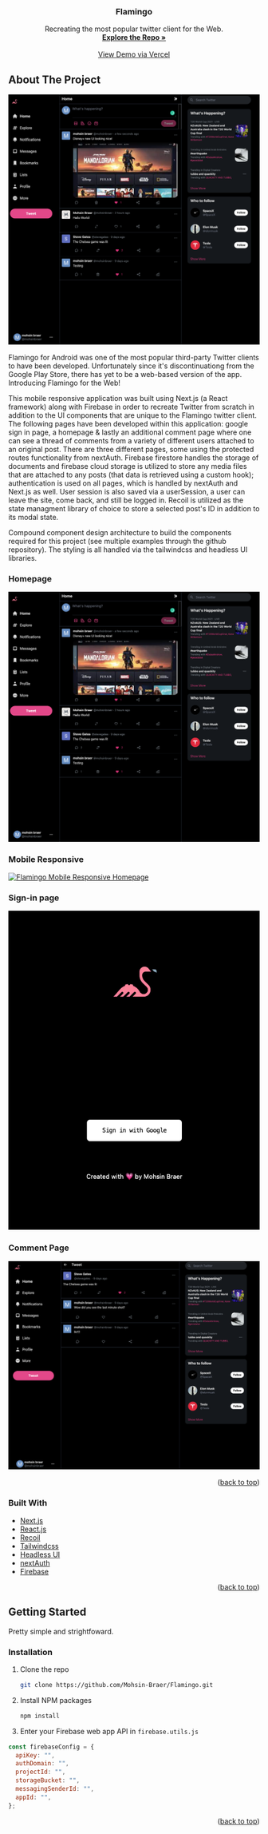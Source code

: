 <div id="top"></div>
<!--
*** Thanks for checking out the Best-README-Template. If you have a suggestion
*** that would make this better, please fork the repo and create a pull request
*** or simply open an issue with the tag "enhancement".
*** Don't forget to give the project a star!
*** Thanks again! Now go create something AMAZING! :D
-->

<!-- PROJECT SHIELDS -->
<!--
*** I'm using markdown "reference style" links for readability.
*** Reference links are enclosed in brackets [ ] instead of parentheses ( ).
*** See the bottom of this document for the declaration of the reference variables
*** for contributors-url, forks-url, etc. This is an optional, concise syntax you may use.
*** https://www.markdownguide.org/basic-syntax/#reference-style-links
--> 

<!-- PROJECT LOGO -->
<br />
<div align="center">
<h3 align="center">Flamingo</h3>

  <p align="center">
    Recreating the most popular twitter client for the Web.
    <br />
    <a href="https://github.com/Mohsin-Braer/Flamingo/"><strong>Explore the Repo »</strong></a>
    <br />
    <br />
    <a href="https://flamingo-swart.vercel.app/">View Demo via Vercel</a>
  </p>
</div>

<!-- ABOUT THE PROJECT -->

## About The Project

[![Flamingo Homepage][homepage-src]](https://flamingo-swart.vercel.app/)

Flamingo for Android was one of the most popular third-party Twitter clients to have been developed. Unfortunately since it's discontinuationg from the Google Play Store, there has yet to be a web-based version of the app. Introducing Flamingo for the Web! 

This mobile responsive application was built using Next.js (a React framework) along with Firebase in order to recreate Twitter from scratch in addition to the UI components that are unique to the Flamingo twitter client. The following pages have been developed within this application: google sign in page, a homepage & lastly an additional comment page where one can see a thread of comments from a variety of different users attached to an original post. There are three different pages, some using the protected routes functionality from nextAuth. Firebase firestore handles the storage of documents and firebase cloud storage is utilized to store any media files that are attached to any posts (that data is retrieved using a custom hook); authentication is used on all pages, which is handled by nextAuth and Next.js as well. User session is also saved via a userSession, a user can leave the site, come back, and still be logged in. Recoil is utilized as the state managment library of choice to store a selected post's ID in addition to its modal state.

Compound component design architecture to build the components required for this project (see multiple examples through the github repository). The styling is all handled via the tailwindcss and headless UI libraries.

### Homepage
[![Flamingo Homepage][homepage-src]](https://flamingo-swart.vercel.app/)
### Mobile Responsive
[![Flamingo Mobile Responsive Homepage][mobile-responsive-src]](https://flamingo-swart.vercel.app/)
### Sign-in page
[![Flamingo Sign In Page][sign-in-src]](https://flamingo-swart.vercel.app/)
### Comment Page
[![Flamingo Comment Page][comment-src]](https://flamingo-swart.vercel.app/)


<p align="right">(<a href="#top">back to top</a>)</p>

### Built With

- [Next.js](https://nextjs.org/)
- [React.js](https://reactjs.org/)
- [Recoil](https://recoiljs.org/)
- [Tailwindcss](https://tailwindcss.com/)
- [Headless UI](https://headlessui.com/)
- [nextAuth](https://next-auth.js.org/)
- [Firebase](https://firebase.google.com/)

<p align="right">(<a href="#top">back to top</a>)</p>

<!-- GETTING STARTED -->

## Getting Started

Pretty simple and strightfoward.

### Installation

1. Clone the repo
   ```sh
   git clone https://github.com/Mohsin-Braer/Flamingo.git
   ```
2. Install NPM packages
   ```sh
   npm install
   ```
3. Enter your Firebase web app API in `firebase.utils.js`

```js
const firebaseConfig = {
  apiKey: "",
  authDomain: "",
  projectId: "",
  storageBucket: "",
  messagingSenderId: "",
  appId: "",
};
```

<p align="right">(<a href="#top">back to top</a>)</p>


<!-- MARKDOWN LINKS & IMAGES -->
<!-- https://www.markdownguide.org/basic-syntax/#reference-style-links -->

[contributors-shield]: https://img.shields.io/github/contributors/github_username/repo_name.svg?style=for-the-badge
[contributors-url]: https://github.com/github_username/repo_name/graphs/contributors
[forks-shield]: https://img.shields.io/github/forks/github_username/repo_name.svg?style=for-the-badge
[forks-url]: https://github.com/github_username/repo_name/network/members
[stars-shield]: https://img.shields.io/github/stars/github_username/repo_name.svg?style=for-the-badge
[stars-url]: https://github.com/github_username/repo_name/stargazers
[issues-shield]: https://img.shields.io/github/issues/github_username/repo_name.svg?style=for-the-badge
[issues-url]: https://github.com/github_username/repo_name/issues
[license-shield]: https://img.shields.io/github/license/github_username/repo_name.svg?style=for-the-badge
[license-url]: https://github.com/github_username/repo_name/blob/master/LICENSE.txt
[linkedin-shield]: https://img.shields.io/badge/-LinkedIn-black.svg?style=for-the-badge&logo=linkedin&colorB=555
[linkedin-url]: https://linkedin.com/in/linkedin_username

[homepage-src]: ./images/Flamingo-Full-Page.png
[sign-in-src]: ./images/Flamingo-Login-Page.png
[comment-src]: ./images/Flamingo-Comment-Page.png
[mobile-responsive-src]: ./images/Flamingo-Mobile-Responsive-Page.png

[demo-img-external-gallery-link]: https://postimg.cc/gallery/Ym8nYm9
